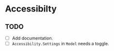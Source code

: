 # Accessibilty

## TODO

- [ ] Add documentation.
- [ ] `Accessibility.Settings` in `Model` needs a toggle.

